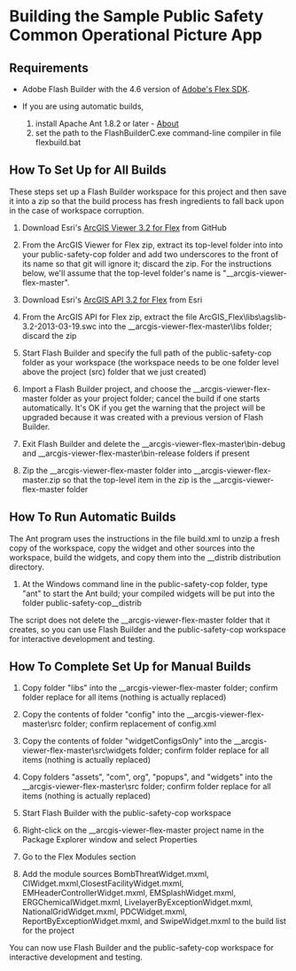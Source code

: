 ﻿# Building the Sample Public Safety Common Operational Picture App

## Requirements

* Adobe Flash Builder with the 4.6 version of
[Adobe's Flex SDK](http://www.adobe.com/devnet/flex/flex-sdk-download.html).

* If you are using automatic builds,
    1. install Apache Ant 1.8.2 or later - [About](http://ant.apache.org/)
    2. set the path to the FlashBuilderC.exe command-line compiler in file flexbuild.bat

## How To Set Up for All Builds

These steps set up a Flash Builder workspace for this project and then save it into a zip so that the
build process has fresh ingredients to fall back upon in the case of workspace corruption.

1. Download Esri's
[ArcGIS Viewer 3.2 for Flex](https://github.com/Esri/arcgis-viewer-flex/archive/master.zip)
from GitHub

2. From the ArcGIS Viewer for Flex zip, extract its top-level folder into into your public-safety-cop folder
and add two underscores to the front of its name so that git will ignore it; discard the zip. For the
instructions below, we'll assume that the top-level folder's name is "__arcgis-viewer-flex-master".

3. Download Esri's
[ArcGIS API 3.2 for Flex](http://www.esri.com/apps/products/download/index.cfm?fuseaction=download.main&downloadid=885)
from Esri

4. From the ArcGIS API for Flex zip, extract the file ArcGIS_Flex\libs\agslib-3.2-2013-03-19.swc
into the __arcgis-viewer-flex-master\libs folder; discard the zip

5. Start Flash Builder and specify the full path of the public-safety-cop folder as your workspace
(the workspace needs to be one folder level above the project (src) folder that we just created)

6. Import a Flash Builder project, and choose the __arcgis-viewer-flex-master folder as your project
folder; cancel the build if one starts automatically. It's OK if you get the warning that the project will be
upgraded because it was created with a previous version of Flash Builder.

7. Exit Flash Builder and delete the __arcgis-viewer-flex-master\bin-debug and
__arcgis-viewer-flex-master\bin-release folders if present

8. Zip the __arcgis-viewer-flex-master folder into __arcgis-viewer-flex-master.zip
so that the top-level item in the zip is the __arcgis-viewer-flex-master folder

## How To Run Automatic Builds

The Ant program uses the instructions in the file build.xml to unzip a fresh copy of the workspace,
copy the widget and other sources into the workspace, build the widgets, and copy them into the
__distrib distribution directory.

1. At the Windows command line in the public-safety-cop folder, type "ant" to start the Ant build; your
compiled widgets will be put into the folder public-safety-cop\__distrib

The script does not delete the __arcgis-viewer-flex-master folder that it creates, so
you can use Flash Builder and the public-safety-cop workspace for interactive development and testing.

## How To Complete Set Up for Manual Builds

1. Copy folder "libs"
into the __arcgis-viewer-flex-master folder;
confirm folder replace for all items (nothing is actually replaced)

2. Copy the contents of folder "config"
into the __arcgis-viewer-flex-master\src folder;
confirm replacement of config.xml

3. Copy the contents of folder "widgetConfigsOnly"
into the __arcgis-viewer-flex-master\src\widgets folder;
confirm folder replace for all items (nothing is actually replaced)

4. Copy folders "assets", "com", org", "popups", and "widgets"
into the __arcgis-viewer-flex-master\src folder;
confirm folder replace for all items (nothing is actually replaced)

5. Start Flash Builder with the public-safety-cop workspace

6. Right-click on the __arcgis-viewer-flex-master project name in the Package Explorer window and
select Properties

7. Go to the Flex Modules section

8. Add the module sources
BombThreatWidget.mxml, CIWidget.mxml,ClosestFacilityWidget.mxml,
EMHeaderControllerWidget.mxml, EMSplashWidget.mxml, ERGChemicalWidget.mxml,
LivelayerByExceptionWidget.mxml, NationalGridWidget.mxml, PDCWidget.mxml,
ReportByExceptionWidget.mxml, and SwipeWidget.mxml
to the build list for the project

You can now use Flash Builder and the public-safety-cop workspace for interactive development and testing.
